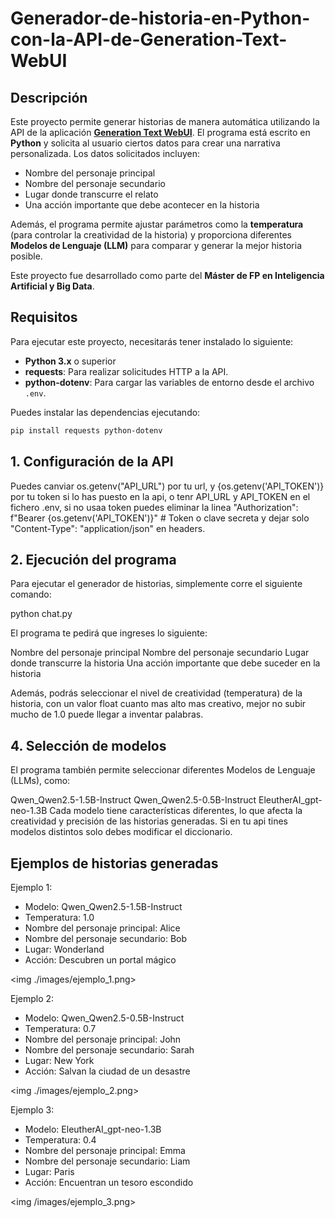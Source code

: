 # Generador-de-historia-en-Python-con-la-API-de-Generation-Text-WebUI

## Descripción

Este proyecto permite generar historias de manera automática utilizando la API de la aplicación <a href="https://github.com/oobabooga/text-generation-webui">**Generation Text WebUI**</a>. El programa está escrito en **Python** y solicita al usuario ciertos datos para crear una narrativa personalizada. Los datos solicitados incluyen:

- Nombre del personaje principal
- Nombre del personaje secundario
- Lugar donde transcurre el relato
- Una acción importante que debe acontecer en la historia

Además, el programa permite ajustar parámetros como la **temperatura** (para controlar la creatividad de la historia) y proporciona diferentes **Modelos de Lenguaje (LLM)** para comparar y generar la mejor historia posible.

Este proyecto fue desarrollado como parte del **Máster de FP en Inteligencia Artificial y Big Data**.

## Requisitos
Para ejecutar este proyecto, necesitarás tener instalado lo siguiente:

- **Python 3.x** o superior
- **requests**: Para realizar solicitudes HTTP a la API.
- **python-dotenv**: Para cargar las variables de entorno desde el archivo `.env`.

Puedes instalar las dependencias ejecutando:

```bash
pip install requests python-dotenv
```

## 1. Configuración de la API
Puedes canviar os.getenv("API_URL") por tu url, y {os.getenv('API_TOKEN')} por tu token si lo has puesto en la api, o tenr API_URL y API_TOKEN en el fichero .env, si no usaa token puedes eliminar la linea "Authorization": f"Bearer {os.getenv('API_TOKEN')}" # Token o clave secreta y dejar solo "Content-Type": "application/json" en headers.

## 2. Ejecución del programa
Para ejecutar el generador de historias, simplemente corre el siguiente comando:

python chat.py

El programa te pedirá que ingreses lo siguiente:

Nombre del personaje principal
Nombre del personaje secundario
Lugar donde transcurre la historia
Una acción importante que debe suceder en la historia

Además, podrás seleccionar el nivel de creatividad (temperatura) de la historia, con un valor float cuanto mas alto mas creativo, mejor no subir mucho de 1.0 puede llegar a inventar palabras.

## 4. Selección de modelos
El programa también permite seleccionar diferentes Modelos de Lenguaje (LLMs), como:

Qwen_Qwen2.5-1.5B-Instruct
Qwen_Qwen2.5-0.5B-Instruct
EleutherAI_gpt-neo-1.3B
Cada modelo tiene características diferentes, lo que afecta la creatividad y precisión de las historias generadas.
Si en tu api tines modelos distintos solo debes modificar el diccionario.

## Ejemplos de historias generadas
Ejemplo 1:
* Modelo: Qwen_Qwen2.5-1.5B-Instruct
* Temperatura: 1.0
* Nombre del personaje principal: Alice
* Nombre del personaje secundario: Bob
* Lugar: Wonderland
* Acción: Descubren un portal mágico

<img ./images/ejemplo_1.png>

Ejemplo 2:
* Modelo: Qwen_Qwen2.5-0.5B-Instruct
* Temperatura: 0.7
* Nombre del personaje principal: John
* Nombre del personaje secundario: Sarah
* Lugar: New York
* Acción: Salvan la ciudad de un desastre

<img ./images/ejemplo_2.png>

Ejemplo 3:
* Modelo: EleutherAI_gpt-neo-1.3B
* Temperatura: 0.4
* Nombre del personaje principal: Emma
* Nombre del personaje secundario: Liam
* Lugar: Paris
* Acción: Encuentran un tesoro escondido

<img /images/ejemplo_3.png>
